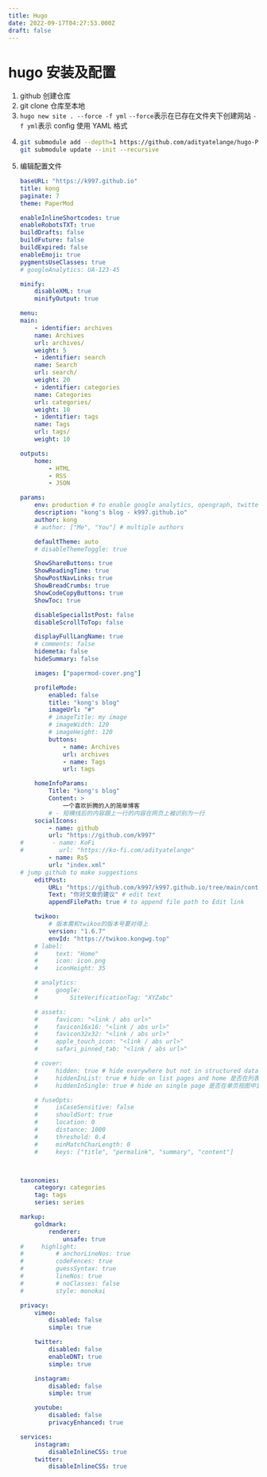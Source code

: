 ```yaml
---
title: Hugo
date: 2022-09-17T04:27:53.000Z
draft: false
---
```


# hugo 安装及配置

1.  github 创建仓库
2.  git clone 仓库至本地
3.  `hugo new site . --force -f yml`
    `--force`表示在已存在文件夹下创建网站
    `-f yml`表示 config 使用 YAML 格式
4.  ```bash
    git submodule add --depth=1 https://github.com/adityatelange/hugo-PaperMod.git themes/PaperMod
    git submodule update --init --recursive
    ```
5.  编辑配置文件
    ```yaml
    baseURL: "https://k997.github.io"
    title: kong
    paginate: 7
    theme: PaperMod

    enableInlineShortcodes: true
    enableRobotsTXT: true
    buildDrafts: false
    buildFuture: false
    buildExpired: false
    enableEmoji: true
    pygmentsUseClasses: true
    # googleAnalytics: UA-123-45

    minify:
        disableXML: true
        minifyOutput: true

    menu:
    main:
        - identifier: archives
        name: Archives
        url: archives/
        weight: 5
        - identifier: search
        name: Search
        url: search/
        weight: 20
        - identifier: categories
        name: Categories
        url: categories/
        weight: 10
        - identifier: tags
        name: Tags
        url: tags/
        weight: 10

    outputs:
        home:
            - HTML
            - RSS
            - JSON

    params:
        env: production # to enable google analytics, opengraph, twitter-cards and schema.
        description: "kong's blog - k997.github.io"
        author: kong
        # author: ["Me", "You"] # multiple authors

        defaultTheme: auto
        # disableThemeToggle: true

        ShowShareButtons: true
        ShowReadingTime: true
        ShowPostNavLinks: true
        ShowBreadCrumbs: true
        ShowCodeCopyButtons: true
        ShowToc: true

        disableSpecial1stPost: false
        disableScrollToTop: false

        displayFullLangName: true
        # comments: false
        hidemeta: false
        hideSummary: false

        images: ["papermod-cover.png"]

        profileMode:
            enabled: false
            title: "kong's blog"
            imageUrl: "#"
            # imageTitle: my image
            # imageWidth: 120
            # imageHeight: 120
            buttons:
                - name: Archives
                url: archives
                - name: Tags
                url: tags

        homeInfoParams:
            Title: "kong's blog"
            Content: >
                一个喜欢折腾的人的简单博客
            # - 短横线后的内容跟上一行的内容在网页上被识别为一行
        socialIcons:
            - name: github
            url: "https://github.com/k997"
    #        - name: KoFi
    #          url: "https://ko-fi.com/adityatelange"
            - name: RsS
            url: "index.xml"
    # jump github to make suggestions 
        editPost:
            URL: "https://github.com/k997/k997.github.io/tree/main/content"
            Text: "你对文章的建议" # edit text
            appendFilePath: true # to append file path to Edit link

        twikoo:
            # 版本需和twikoo的版本号要对得上
            version: "1.6.7" 
            envId: "https://twikoo.kongwg.top"
        # label:
        #     text: "Home"
        #     icon: icon.png
        #     iconHeight: 35

        # analytics:
        #     google:
        #         SiteVerificationTag: "XYZabc"

        # assets:
        #     favicon: "<link / abs url>"
        #     favicon16x16: "<link / abs url>"
        #     favicon32x32: "<link / abs url>"
        #     apple_touch_icon: "<link / abs url>"
        #     safari_pinned_tab: "<link / abs url>"

        # cover:
        #     hidden: true # hide everywhere but not in structured data 是否在下面两种情况下显示
        #     hiddenInList: true # hide on list pages and home 是否在列表视图中显示
        #     hiddenInSingle: true # hide on single page 是否在单页视图中显示

        # fuseOpts:
        #     isCaseSensitive: false
        #     shouldSort: true
        #     location: 0
        #     distance: 1000
        #     threshold: 0.4
        #     minMatchCharLength: 0
        #     keys: ["title", "permalink", "summary", "content"]



    taxonomies:
        category: categories
        tag: tags
        series: series

    markup:
        goldmark:
            renderer:
                unsafe: true
    #     highlight:
    #         # anchorLineNos: true
    #         codeFences: true
    #         guessSyntax: true
    #         lineNos: true
    #         # noClasses: false
    #         style: monokai

    privacy:
        vimeo:
            disabled: false
            simple: true

        twitter:
            disabled: false
            enableDNT: true
            simple: true

        instagram:
            disabled: false
            simple: true

        youtube:
            disabled: false
            privacyEnhanced: true

    services:
        instagram:
            disableInlineCSS: true
        twitter:
            disableInlineCSS: true

    ```
